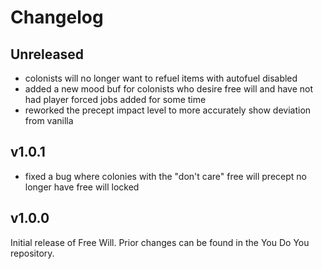 # Changelog

## Unreleased

 - colonists will no longer want to refuel items with autofuel disabled
 - added a new mood buf for colonists who desire free will and have not had
   player forced jobs added for some time
 - reworked the precept impact level to more accurately show deviation from
   vanilla

## v1.0.1

 - fixed a bug where colonies with the "don't care" free will precept no longer
   have free will locked

## v1.0.0

Initial release of Free Will. Prior changes can be found in the You Do You repository.
